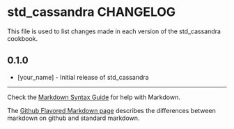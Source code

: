 # std_cassandra CHANGELOG

This file is used to list changes made in each version of the std_cassandra cookbook.

## 0.1.0
- [your_name] - Initial release of std_cassandra

- - -
Check the [Markdown Syntax Guide](http://daringfireball.net/projects/markdown/syntax) for help with Markdown.

The [Github Flavored Markdown page](http://github.github.com/github-flavored-markdown/) describes the differences between markdown on github and standard markdown.
